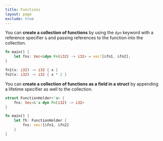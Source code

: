 ```yaml
---
title: Functions
layout: page
exclude: true
---
```


You can **create a collection of functions** by using the `dyn` keyword with a reference specifier `&` and passing references to the function into the collection.
```rust
fn main() {
    let fns: Vec<&dyn Fn(i32) -> i32> = vec![&fn1, &fn2];
}

fn1(x: i32) -> i32 { x }
fn2(x: i32) -> i32 { x * 2 }
```

You can **create a collection of functions as a field in a struct** by appending a lifetime specifier as well to the collection.
```rust
struct FunctionHolder<'a> {
    fns: Vec<&'a dyn Fn(i32) -> i32>
}

fn main() {
    let fh: FunctionHolder { 
        fns: vec![&fn1, &fn2]
    }
}
```